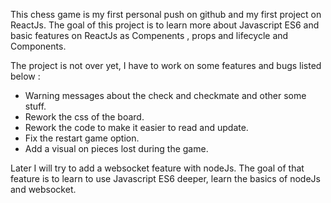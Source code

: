 This chess game is my first personal push on github and my first project on ReactJs. The goal of this project is to learn more about Javascript ES6 and basic features on ReactJs as Compenents , props and lifecycle and Components.

The project is not over yet, I have to work on some features and bugs listed below :

- Warning messages about the check and checkmate and other some stuff.
- Rework the css of the board.
- Rework the code to make it easier to read and update.
- Fix the restart game option.
- Add a visual on pieces lost during the game.

Later I will try to add a websocket feature with nodeJs. The goal of that feature is to learn to use Javascript ES6 deeper, learn the basics of nodeJs and websocket.
